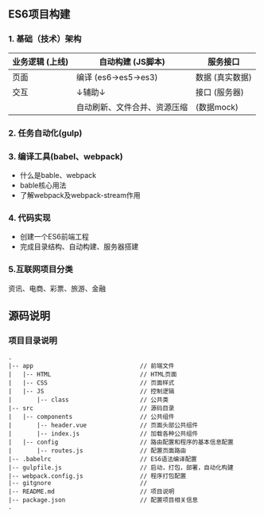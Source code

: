 ## ES6项目构建

### 1. 基础（技术）架构
| 业务逻辑 (上线) |      自动构建 (JS脚本)       |     服务接口    |
|-----------------|------------------------------|-----------------|
| 页面            | 编译 (es6->es5->es3)         | 数据 (真实数据) |
| 交互            | ↓辅助↓                       | 接口 (服务器)   |
|                 | 自动刷新、文件合并、资源压缩 | (数据mock)      |

### 2. 任务自动化(gulp)

### 3. 编译工具(babel、webpack)

* 什么是bable、webpack
* bable核心用法
* 了解webpack及webpack-stream作用

### 4. 代码实现
* 创建一个ES6前端工程
* 完成目录结构、自动构建、服务器搭建

### 5.互联网项目分类

资讯、电商、彩票、旅游、金融


## 源码说明
### 项目目录说明
```
.
|-- app                              // 前端文件
|   |-- HTML                         // HTML页面
|   |-- CSS                          // 页面样式
|   |-- JS                           // 控制逻辑
|       |-- class                    // 公共类
|-- src                              // 源码目录
|   |-- components                   // 公共组件
|       |-- header.vue               // 页面头部公共组件
|       |-- index.js                 // 加载各种公共组件
|   |-- config                       // 路由配置和程序的基本信息配置
|       |-- routes.js                // 配置页面路由
|-- .babelrc                         // ES6语法编译配置
|-- gulpfile.js                      // 启动，打包，部署，自动化构建
|-- webpack.config.js                // 程序打包配置
|-- gitgnore                         // 
|-- README.md                        // 项目说明
|-- package.json                     // 配置项目相关信息
.
```

